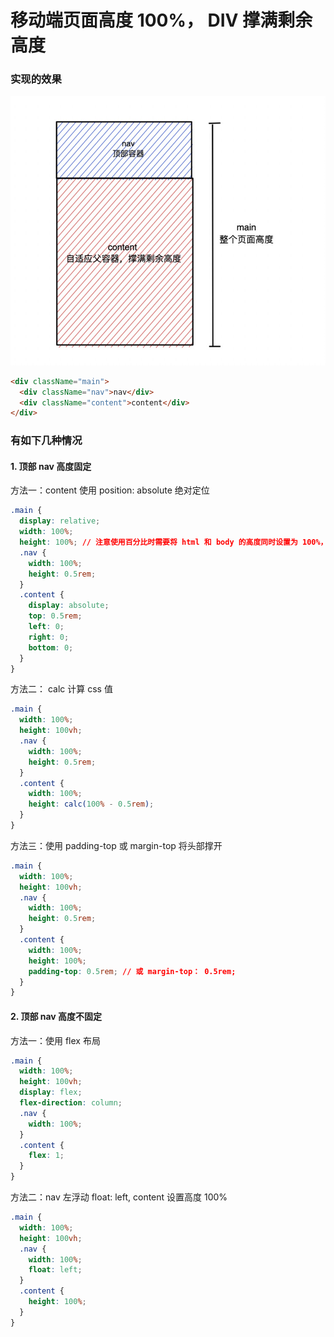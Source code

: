 # 移动端页面高度 100%， DIV 撑满剩余高度

### 实现的效果

![实现效果图](/assets/flex.jpeg)

```html
<div className="main">
  <div className="nav">nav</div>
  <div className="content">content</div>
</div>
```

### 有如下几种情况

#### 1. 顶部 nav 高度固定

方法一：content 使用 position: absolute 绝对定位

```css
.main {
  display: relative;
  width: 100%;
  height: 100%; // 注意使用百分比时需要将 html 和 body 的高度同时设置为 100%，否则高度不生效
  .nav {
    width: 100%;
    height: 0.5rem;
  }
  .content {
    display: absolute;
    top: 0.5rem;
    left: 0;
    right: 0;
    bottom: 0;
  }
}
```

方法二： calc 计算 css 值

```css
.main {
  width: 100%;
  height: 100vh;
  .nav {
    width: 100%;
    height: 0.5rem;
  }
  .content {
    width: 100%;
    height: calc(100% - 0.5rem);
  }
}
```

方法三：使用 padding-top 或 margin-top 将头部撑开

```css
.main {
  width: 100%;
  height: 100vh;
  .nav {
    width: 100%;
    height: 0.5rem;
  }
  .content {
    width: 100%;
    height: 100%;
    padding-top: 0.5rem; // 或 margin-top： 0.5rem;
  }
}
```

#### 2. 顶部 nav 高度不固定

方法一：使用 flex 布局

```css
.main {
  width: 100%;
  height: 100vh;
  display: flex;
  flex-direction: column;
  .nav {
    width: 100%;
  }
  .content {
    flex: 1;
  }
}
```

方法二：nav 左浮动 float: left, content 设置高度 100%

```css
.main {
  width: 100%;
  height: 100vh;
  .nav {
    width: 100%;
    float: left;
  }
  .content {
    height: 100%;
  }
}
```
